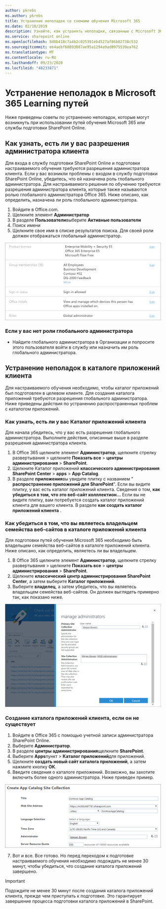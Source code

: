 ```yaml
---
author: pkrebs
ms.author: pkrebs
title: Устранение неполадок со схемами обучения Microsoft 365
ms.date: 02/10/2019
description: Узнайте, как устранять неполадки, связанные с Microsoft 365 Learning путей
ms.service: sharepoint online
ms.openlocfilehash: 8d8b418c7a4b2c025391eb4527af86b02738c532
ms.sourcegitcommit: ee4aebf60893887ae95a1294a9ad8975539ea762
ms.translationtype: MT
ms.contentlocale: ru-RU
ms.lasthandoff: 09/23/2020
ms.locfileid: "48233871"
---
```

# <a name="troubleshoot-microsoft-365-learning-pathways"></a>Устранение неполадок в Microsoft 365 Learning путей

Ниже приведены советы по устранению неполадок, которые могут возникнуть при использовании путей обучения Microsoft 365 или службы подготовки SharePoint Online.

## <a name="how-to-know-if-you-have-tenant-admin-permissions"></a>Как узнать, есть ли у вас разрешения администратора клиента

Для входа в службу подготовки SharePoint Online и подготовки настраиваемого обучения требуются разрешения администратора клиента. Если у вас возникли проблемы с входом в службу подготовки SharePoint Online, убедитесь, что ей назначена роль глобального администратора. Для настраиваемого решения по обучению требуются разрешения администратора клиента, которые также называются ролью глобального администратора Office 365. Ниже описано, как определить, назначена ли роль глобального администратора.

1.  Войдите в Office.com.
2.  Щелкните элемент **Администратор**
3.  В разделе **Пользователи**выберите **Активные пользователи**
4.  Поиск имени
5.  Щелкните свое имя в списке результатов поиска. Для своей роли должен отображаться глобальный администратор.

![cg-globaladminrole.png](media/cg-globaladminrole.png)

### <a name="if-you-dont-have-the-global-administrator-role"></a>Если у вас нет роли глобального администратора
- Найдите глобального администратора в Организации и попросите этого пользователя войти в службу или назначить им роль глобального администратора.

## <a name="tenant-app-catalog-troubleshooting"></a>Устранение неполадок в каталоге приложений клиента
Для настраиваемого обучения необходимо, чтобы каталог приложений был подготовлен в целевом клиенте. Для создания каталога приложений требуются разрешения глобального администратора. Ниже приведены действия по устранению распространенных проблем с каталогом приложений.

### <a name="how-to-know-if-you-have-a-tenant-app-catalog"></a>Как узнать, есть ли у вас Каталог приложений клиента 
Для начала убедитесь, что у вас есть разрешения глобального администратора. Выполните действия, описанные выше в разделе разрешения администратора клиента.

1. В Office 365 щелкните элемент **Администратор**, щелкните стрелку развертывания > щелкните **Показать все**  >  **центры администрирования**  >  **SharePoint**.
2. Щелкните Каталог приложений **классического администрирования SharePoint Center**  >  **apps**  >  **App Catalog**.
3. В разделе **приложения**вы увидите плитку с названием " **распространение приложений для SharePoint**". Если вы видите плитку, у вас есть каталог приложений клиента. Сведения о том, **как убедиться в том, что это веб-сайт колллектион...** Если вы не видите плитку, вам потребуется создать каталог приложений клиента для вашего клиента. В разделе **как создать каталог приложений клиента** .

### <a name="how-to-ensure-you-are-a-site-collection-owner-on-the-tenant-app-catalog"></a>Как убедиться в том, что вы являетесь владельцем семейства веб-сайтов в каталоге приложений клиента 
Для подготовки путей обучения Microsoft 365 необходимо быть владельцем семейства веб-сайтов в каталоге приложений клиента. Ниже описано, как определить, являетесь ли вы владельцем.

1. В Office 365 щелкните элемент **Администратор**, щелкните стрелку развертывания > щелкните **Показать все**  >  **центры администрирования**  >  **SharePoint**.
2. Щелкните **классический центр администрирования SharePoint Center**, а затем выберите **Каталог приложений**.
3. Выберите **владелец**, а затем убедитесь, что вы являетесь владельцем семейства веб-сайтов. Он должен выглядеть примерно так, как показано ниже.
 
![cg-sitecollectionowner.png](media/cg-sitecollectionowner.png)

### <a name="how-to-create-a-tenant-app-catalog-if-one-doesnt-exists"></a>Создание каталога приложений клиента, если он не существует 
1. Войдите в Office 365 с помощью учетной записи администратора SharePoint Online.
2. Выберите **Администратор**.
3. В разделе **центры администрирования**щелкните **SharePoint**. 
4. Выберите **Apps**пункт  >  **Каталог приложений**для приложений.
5. Щелкните **создать новый сайт каталога приложений**, а затем нажмите кнопку **ОК**. 
6.  Введите сведения о каталоге приложений. Возможно, вы захотите включить более одного администратора. Ниже приведен пример.  

![cg-appcatalogfinish.png](media/cg-appcatalogfinish.png)

7.  Вот и все. Все готово. Но перед переходом к подготовке настраиваемого обучения необходимо подождать не менее 30 минут, чтобы убедиться, что создание каталога приложений завершено. 

> [!IMPORTANT]
> Подождите не менее 30 минут после создания каталога приложений клиента, прежде чем приступать к подготовке. Это гарантирует завершение процесса подготовки каталога приложений в SharePoint. 